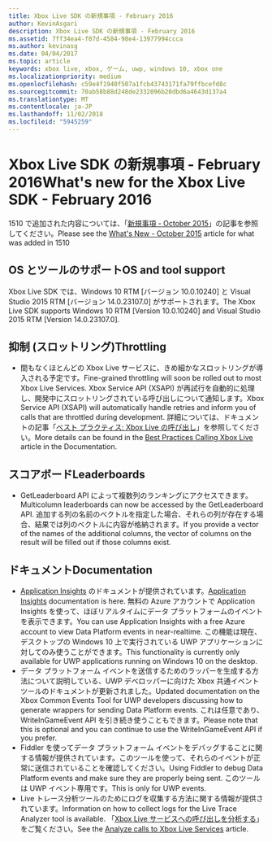 ```yaml
---
title: Xbox Live SDK の新規事項 - February 2016
author: KevinAsgari
description: Xbox Live SDK の新規事項 - February 2016
ms.assetid: 7ff34ea4-f07d-4584-98e4-13977994ccca
ms.author: kevinasg
ms.date: 04/04/2017
ms.topic: article
keywords: xbox live, xbox, ゲーム, uwp, windows 10, xbox one
ms.localizationpriority: medium
ms.openlocfilehash: c59e4f1940f507a1fcb43743171fa79ffbcefd8c
ms.sourcegitcommit: 70ab58b88d248de2332096b20dbd6a4643d137a4
ms.translationtype: MT
ms.contentlocale: ja-JP
ms.lasthandoff: 11/02/2018
ms.locfileid: "5945259"
---
```

# <a name="whats-new-for-the-xbox-live-sdk---february-2016"></a><span data-ttu-id="3998f-104">Xbox Live SDK の新規事項 - February 2016</span><span class="sxs-lookup"><span data-stu-id="3998f-104">What's new for the Xbox Live SDK - February 2016</span></span>

<span data-ttu-id="3998f-105">1510 で追加された内容については、「[新規事項 - October 2015](1510-whats-new.md)」の記事を参照してください。</span><span class="sxs-lookup"><span data-stu-id="3998f-105">Please see the [What's New - October 2015](1510-whats-new.md) article for what was added in 1510</span></span>

## <a name="os-and-tool-support"></a><span data-ttu-id="3998f-106">OS とツールのサポート</span><span class="sxs-lookup"><span data-stu-id="3998f-106">OS and tool support</span></span>
<span data-ttu-id="3998f-107">Xbox Live SDK では、Windows 10 RTM [バージョン 10.0.10240] と Visual Studio 2015 RTM [バージョン 14.0.23107.0] がサポートされます。</span><span class="sxs-lookup"><span data-stu-id="3998f-107">The Xbox Live SDK supports Windows 10 RTM [Version 10.0.10240] and Visual Studio 2015 RTM [Version 14.0.23107.0].</span></span>

## <a name="throttling"></a><span data-ttu-id="3998f-108">抑制 (スロットリング)</span><span class="sxs-lookup"><span data-stu-id="3998f-108">Throttling</span></span>
- <span data-ttu-id="3998f-109">間もなくほとんどの Xbox Live サービスに、きめ細かなスロットリングが導入される予定です。</span><span class="sxs-lookup"><span data-stu-id="3998f-109">Fine-grained throttling will soon be rolled out to most Xbox Live Services.</span></span>  <span data-ttu-id="3998f-110">Xbox Service API (XSAPI) が再試行を自動的に処理し、開発中にスロットリングされている呼び出しについて通知します。</span><span class="sxs-lookup"><span data-stu-id="3998f-110">Xbox Service API (XSAPI) will automatically handle retries and inform you of calls that are throttled during development.</span></span>  <span data-ttu-id="3998f-111">詳細については、ドキュメントの記事「[ベスト プラクティス: Xbox Live の呼び出し](../using-xbox-live/best-practices/best-practices-for-calling-xbox-live.md)」を参照してください。</span><span class="sxs-lookup"><span data-stu-id="3998f-111">More details can be found in the [Best Practices Calling Xbox Live](../using-xbox-live/best-practices/best-practices-for-calling-xbox-live.md) article in the Documentation.</span></span>

## <a name="leaderboards"></a><span data-ttu-id="3998f-112">スコアボード</span><span class="sxs-lookup"><span data-stu-id="3998f-112">Leaderboards</span></span>
- <span data-ttu-id="3998f-113">GetLeaderboard API によって複数列のランキングにアクセスできます。</span><span class="sxs-lookup"><span data-stu-id="3998f-113">Multicolumn leaderboards can now be accessed by the GetLeaderboard API.</span></span> <span data-ttu-id="3998f-114">追加する列の名前のベクトルを指定した場合、それらの列が存在する場合、結果では列のベクトルに内容が格納されます。</span><span class="sxs-lookup"><span data-stu-id="3998f-114">If you provide a vector of the names of the additional columns, the vector of columns on the result will be filled out if those columns exist.</span></span>

## <a name="documentation"></a><span data-ttu-id="3998f-115">ドキュメント</span><span class="sxs-lookup"><span data-stu-id="3998f-115">Documentation</span></span>
- <span data-ttu-id="3998f-116">[Application Insights](https://developer.microsoft.com/en-us/games/xbox/docs/xboxlive/xbox-live-partners/event-driven-data-platform/application-insights) のドキュメントが提供されています。</span><span class="sxs-lookup"><span data-stu-id="3998f-116">[Application Insights](https://developer.microsoft.com/en-us/games/xbox/docs/xboxlive/xbox-live-partners/event-driven-data-platform/application-insights) documentation is here.</span></span>  <span data-ttu-id="3998f-117">無料の Azure アカウントで Application Insights を使って、ほぼリアルタイムにデータ プラットフォームのイベントを表示できます。</span><span class="sxs-lookup"><span data-stu-id="3998f-117">You can use Application Insights with a free Azure account to view Data Platform events in near-realtime.</span></span>  <span data-ttu-id="3998f-118">この機能は現在、デスクトップの Windows 10 上で実行されている UWP アプリケーションに対してのみ使うことができます。</span><span class="sxs-lookup"><span data-stu-id="3998f-118">This functionality is currently only available for UWP applications running on Windows 10 on the desktop.</span></span>
- <span data-ttu-id="3998f-119">データ プラットフォーム イベントを送信するためのラッパーを生成する方法について説明している、UWP デベロッパーに向けた Xbox 共通イベント ツールのドキュメントが更新されました。</span><span class="sxs-lookup"><span data-stu-id="3998f-119">Updated documentation on the Xbox Common Events Tool for UWP developers discussing how to generate wrappers for sending Data Platform events.</span></span>  <span data-ttu-id="3998f-120">これは任意であり、WriteInGameEvent API を引き続き使うこともできます。</span><span class="sxs-lookup"><span data-stu-id="3998f-120">Please note that this is optional and you can continue to use the WriteInGameEvent API if you prefer.</span></span>
- <span data-ttu-id="3998f-121">Fiddler を使ってデータ プラットフォーム イベントをデバッグすることに関する情報が提供されています。このツールを使って、それらのイベントが正常に送信されていることを確認してください。</span><span class="sxs-lookup"><span data-stu-id="3998f-121">Using Fiddler to debug Data Platform events and make sure they are properly being sent.</span></span>  <span data-ttu-id="3998f-122">このツールは UWP イベント専用です。</span><span class="sxs-lookup"><span data-stu-id="3998f-122">This is only for UWP events.</span></span>
- <span data-ttu-id="3998f-123">Live トレース分析ツールのためにログを収集する方法に関する情報が提供されています。</span><span class="sxs-lookup"><span data-stu-id="3998f-123">Information on how to collect logs for the Live Trace Analyzer tool is available.</span></span>  <span data-ttu-id="3998f-124">「[Xbox Live サービスへの呼び出しを分析する](../tools/analyze-service-calls.md)」をご覧ください。</span><span class="sxs-lookup"><span data-stu-id="3998f-124">See the [Analyze calls to Xbox Live Services](../tools/analyze-service-calls.md) article.</span></span>
